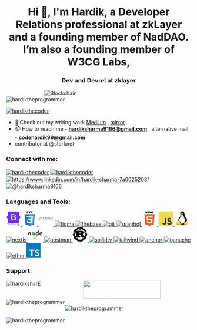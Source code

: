 <h1 align="center">Hi 👋, I'm Hardik, a Developer Relations professional at zkLayer and a founding member of NadDAO. I’m also a founding member of W3CG Labs, </h1>
<h3 align="center"> Dev and Devrel at zklayer </h3>
<img align = "right" alt = "Blockchain" width="400" src="https://c.tenor.com/TCKfBcXic2oAAAAd/ethereum-eth.gif">

<p align="left"> <img src="https://komarev.com/ghpvc/?username=hardiktheprogrammer&label=Profile%20views&color=0e75b6&style=flat" alt="hardiktheprogrammer" /> </p>

<p align="left"> <a href="https://twitter.com/hardikthecoder" target="blank"><img src="https://img.shields.io/twitter/follow/hardikthecoder?logo=twitter&style=for-the-badge" alt="hardikthecoder" /></a> </p>

- 🌱  Check out my writing work [Medium](https://medium.com/@explain_Truth.com) , [mirror](https://mirror.xyz/0x4C95dB6D964f33F91B4dc0178187653dA2e9EB9e)
- 📫 How to reach me -  **hardiksharma9166@gmail.com** , alternative mail - **codehardik99@gmail.com**
- contributor at @starknet
<h3 align="left">Connect with me:</h3>
<p align="left">


<a href="https://t.me/Hardikthecoder" target="blank"><img align="center" src="https://img.icons8.com/color/48/null/telegram-app--v1.png" alt="hardikthecoder" height="30" width="40" /></a>
<a href="https://twitter.com/hardikthecoder" target="blank"><img align="center" src="https://raw.githubusercontent.com/rahuldkjain/github-profile-readme-generator/master/src/images/icons/Social/twitter.svg" alt="hardikthecoder" height="30" width="40" /></a>
<a href="https://linkedin.com/in/https://www.linkedin.com/in/hardik-sharma-7a0025203/" target="blank"><img align="center" src="https://raw.githubusercontent.com/rahuldkjain/github-profile-readme-generator/master/src/images/icons/Social/linked-in-alt.svg" alt="https://www.linkedin.com/in/hardik-sharma-7a0025203/" height="30" width="40" /></a>
<a href="https://medium.com/@explain_Truth.com" target="blank"><img align="center" src="https://raw.githubusercontent.com/rahuldkjain/github-profile-readme-generator/master/src/images/icons/Social/medium.svg" alt="@hardiksharma9166" height="30" width="40" /></a>
</p>



<h3 align="left">Languages and Tools:</h3>
<p align="left"> <a href="https://getbootstrap.com" target="_blank" rel="noreferrer"> <img src="https://raw.githubusercontent.com/devicons/devicon/master/icons/bootstrap/bootstrap-plain-wordmark.svg" alt="bootstrap" width="40" height="40"/> </a> <a href="https://www.w3schools.com/css/" target="_blank" rel="noreferrer"> <img src="https://raw.githubusercontent.com/devicons/devicon/master/icons/css3/css3-original-wordmark.svg" alt="css3" width="40" height="40"/> </a> <a href="https://expressjs.com" target="_blank" rel="noreferrer"> <img src="https://raw.githubusercontent.com/devicons/devicon/master/icons/express/express-original-wordmark.svg" alt="express" width="40" height="40"/> </a> <a href="https://www.figma.com/" target="_blank" rel="noreferrer"> <img src="https://www.vectorlogo.zone/logos/figma/figma-icon.svg" alt="figma" width="40" height="40"/> </a> <a href="https://firebase.google.com/" target="_blank" rel="noreferrer"> <img src="https://www.vectorlogo.zone/logos/firebase/firebase-icon.svg" alt="firebase" width="40" height="40"/> </a> <a href="https://git-scm.com/" target="_blank" rel="noreferrer"> <img src="https://www.vectorlogo.zone/logos/git-scm/git-scm-icon.svg" alt="git" width="40" height="40"/> </a> <a href="https://graphql.org" target="_blank" rel="noreferrer"> <img src="https://www.vectorlogo.zone/logos/graphql/graphql-icon.svg" alt="graphql" width="40" height="40"/> </a> <a href="https://www.w3.org/html/" target="_blank" rel="noreferrer"> <img src="https://raw.githubusercontent.com/devicons/devicon/master/icons/html5/html5-original-wordmark.svg" alt="html5" width="40" height="40"/> </a> <a href="https://developer.mozilla.org/en-US/docs/Web/JavaScript" target="_blank" rel="noreferrer"> <img src="https://raw.githubusercontent.com/devicons/devicon/master/icons/javascript/javascript-original.svg" alt="javascript" width="40" height="40"/> </a> <a href="https://www.linux.org/" target="_blank" rel="noreferrer"> <img src="https://raw.githubusercontent.com/devicons/devicon/master/icons/linux/linux-original.svg" alt="linux" width="40" height="40"/> </a> <a href="https://nextjs.org/" target="_blank" rel="noreferrer"> <img src="https://cdn.worldvectorlogo.com/logos/nextjs-2.svg" alt="nextjs" width="40" height="40"/> </a> <a href="https://nodejs.org" target="_blank" rel="noreferrer"> <img src="https://raw.githubusercontent.com/devicons/devicon/master/icons/nodejs/nodejs-original-wordmark.svg" alt="nodejs" width="40" height="40"/> </a> <a href="https://postman.com" target="_blank" rel="noreferrer"> <img src="https://www.vectorlogo.zone/logos/getpostman/getpostman-icon.svg" alt="postman" width="40" height="40"/> </a> <a href="https://www.rust-lang.org" target="_blank" rel="noreferrer"> <img src="https://raw.githubusercontent.com/devicons/devicon/master/icons/rust/rust-plain.svg" alt="rust" width="40" height="40"/> </a> 
<a href="https://docs.soliditylang.org/" target= "_blank" rel="noreferrer"> <img src="https://www.logo.wine/a/logo/Solidity/Solidity-Logo.wine.svg" alt="soilidty" width="40" height="40"/> </a>
<a href="https://tailwindcss.com/" target="_blank" rel="noreferrer"> <img src="https://www.vectorlogo.zone/logos/tailwindcss/tailwindcss-icon.svg" alt="tailwind" width="40" height="40"/> </a> 
<a href="https://www.anchor-lang.com/" target="_blank" rel="noreferrer"> <img src="https://www.anchor-lang.com/_next/image?url=%2Flogo.png&w=64&q=75" alt="anchor" width="40" height="40"/> </a> 
<a href="https://trufflesuite.com/ganache/" target="_blank" rel="noreferrer"> <img src="https://seeklogo.com/images/G/ganache-logo-1EB72084A8-seeklogo.com.png" alt="ganache" width="40" height="40"/> </a> 
<a href="https://docs.ethers.io/" target="_blank" rel="noreferrer"> <img src="https://res.cloudinary.com/divzjiip8/image/upload/v1624392472/logos/ethers_blue.png" alt="ether" width="40" height="40"/> </a>
<a href="https://www.typescriptlang.org/" target="_blank" rel="noreferrer"> <img src="https://raw.githubusercontent.com/devicons/devicon/master/icons/typescript/typescript-original.svg" alt="typescript" width="40" height="40"/> </a> </p>

<h3 align="left">Support:</h3>
<p><a href="https://www.buymeacoffee.com/hardiksharE"> <img align="left" src="https://cdn.buymeacoffee.com/buttons/v2/default-yellow.png" height="50" width="210" alt="hardiksharE" /></a>
<a href="https://www.linkedin.com/in/hardik-sharma-7a0025203/"><img  align = "left" src="https://img.shields.io/badge/linkedin-0077B5.svg?style=for-the-badge&logo=linkedin&logoColor=white" height="50" width="210"/></a>


</p><br><br>

<p><img align="left" src="https://github-readme-stats.vercel.app/api/top-langs?username=hardiktheprogrammer&show_icons=true&locale=en&layout=compact" alt="hardiktheprogrammer" /></p>

<p>&nbsp;<img align="center" src="https://github-readme-stats.vercel.app/api?username=hardiktheprogrammer&show_icons=true&locale=en" alt="hardiktheprogrammer" /></p>

<p><img align="center" src="https://github-readme-streak-stats.herokuapp.com/?user=hardiktheprogrammer&" alt="hardiktheprogrammer" /></p>
